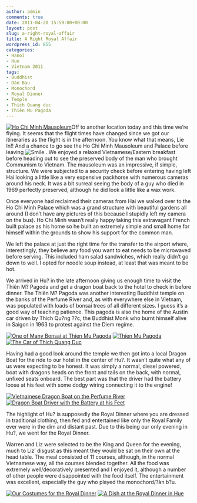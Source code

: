 ```yaml
---
author: admin
comments: true
date: 2011-04-20 15:59:00+00:00
layout: post
slug: a-right-royal-affair
title: A Right Royal Affair
wordpress_id: 855
categories:
- Hanoi
- Hue
- Vietnam 2011
tags:
- Buddhist
- Dàn Bau
- Monochord
- Royal Dinner
- Temple
- Thích Quang duc
- Thiên Mu Pagoda
---
```


[![Ho Chi Minh Mausoleum](http://travel.perry-online.me.uk/files/2011/04/IMG_4404_thumb.jpg)](http://travel.perry-online.me.uk/files/2011/04/IMG_4404.jpg)Off to another location today and this time we’re flying. It seems that the flight times have changed since we got our itineraries as the flight is in the afternoon. You know what that means, Lie In!! And a chance to go see the Ho Chi Minh Mausoleum and Palace before leaving ![Smile](http://travel.perry-online.me.uk/files/2011/04/wlEmoticon-smile.png) . We enjoyed a relaxed Vietnamese/Eastern breakfast before heading out to see the preserved body of the man who brought Communism to Vietnam. The mausoleum was an impressive, if simple, structure. We were subjected to a security check before entering having left Hai looking a little like a very expensive packhorse with numerous cameras around his neck. It was a bit surreal seeing the body of a guy who died in 1969 perfectly preserved, although he did look a little like a wax work.

Once everyone had reclaimed their cameras from Hai we walked over to the Ho Chi Minh Palace which was a grand structure with beautiful gardens all around (I don’t have any pictures of this because I stupidly left my camera on the bus). Ho Chi Minh wasn’t really happy taking this extravagant French built palace as his home so he built an extremely simple and small home for himself within the grounds to show his support for the common man.

We left the palace at just the right time for the transfer to the airport where, interestingly, they believe any food you want to eat needs to be microwaved before serving. This included ham salad sandwiches, which really didn’t go down to well. I opted for noodle soup instead, at least that was meant to be hot.

We arrived in Hu? in the late afternoon giving us enough time to visit the Thiên M? Pagoda and get a dragon boat back to the hotel to check in before dinner. The Thiên M? Pagoda was another interesting Buddhist temple on the banks of the Perfume River and, as with everywhere else in Vietnam, was populated with loads of bonsai trees of all different sizes. I guess it’s a good way of teaching patience. This pagoda is also the home of the Austin car driven by Thích Qu?ng ??c, the Buddhist Monk who burnt himself alive in Saigon in 1963 to protest against the Diem regime.

[![One of Many Bonsai at Thien Mu Pagoda](http://travel.perry-online.me.uk/files/2011/04/IMG_4474_thumb.jpg)](http://travel.perry-online.me.uk/files/2011/04/IMG_4474.jpg) [![Thien Mu Pagoda](http://travel.perry-online.me.uk/files/2011/04/IMG_4434_thumb.jpg)](http://travel.perry-online.me.uk/files/2011/04/IMG_4434.jpg) [![The Car of Thich Quang Duc](http://travel.perry-online.me.uk/files/2011/04/IMG_4472_thumb.jpg)](http://travel.perry-online.me.uk/files/2011/04/IMG_4472.jpg)

Having had a good look around the temple we then got into a local Dragon Boat for the ride to our hotel in the center of Hu?. It wasn’t quite what any of us were expecting to be honest. It was simply a normal, diesel powered, boat with dragons heads on the front and tails on the back, with normal, unfixed seats onboard. The best part was that the driver had the battery loose at his feet with some dodgy wiring connecting it to the engine!

[![Vietnamese Dragon Boat on the Perfume River](http://travel.perry-online.me.uk/files/2011/04/IMG_4489_thumb.jpg)](http://travel.perry-online.me.uk/files/2011/04/IMG_4489.jpg) [![Dragon Boat Driver with the Battery at his Feet](http://travel.perry-online.me.uk/files/2011/04/IMG_4492_thumb.jpg)](http://travel.perry-online.me.uk/files/2011/04/IMG_4492.jpg)

The highlight of Hu? is supposedly the Royal Dinner where you are dressed in traditional clothing, then fed and entertained like only the Royal Family ever were in the dim and distant past. Due to this being our only evening in Hu?, we went for the Royal Dinner.

Warren and Liz were selected to be the King and Queen for the evening, much to Liz’ disgust as this meant they would be sat on their own at the head table. The meal consisted of 11 courses, although, in the normal Vietnamese way, all the courses blended together. All the food was extremely well/decoratively presented and I enjoyed it, although a number of other people were disappointed with the food itself. The entertainment was excellent, especially the guy who played the monochord/?àn b?u.

[![Our Costumes for the Royal Dinner](http://travel.perry-online.me.uk/files/2011/04/IMG_4511_thumb.jpg)](http://travel.perry-online.me.uk/files/2011/04/IMG_4511.jpg) [![A Dish at the Royal Dinner in Hue](http://travel.perry-online.me.uk/files/2011/04/IMG_4517_thumb.jpg)](http://travel.perry-online.me.uk/files/2011/04/IMG_4517.jpg)

